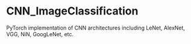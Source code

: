# CNN_ImageClassification
PyTorch implementation of CNN architectures including LeNet, AlexNet, VGG, NiN, GoogLeNet, etc. 
